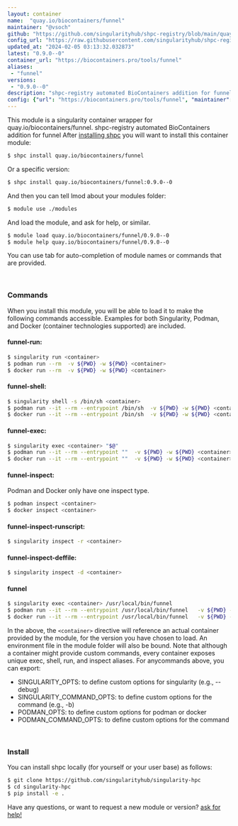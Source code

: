 ```yaml
---
layout: container
name:  "quay.io/biocontainers/funnel"
maintainer: "@vsoch"
github: "https://github.com/singularityhub/shpc-registry/blob/main/quay.io/biocontainers/funnel/container.yaml"
config_url: "https://raw.githubusercontent.com/singularityhub/shpc-registry/main/quay.io/biocontainers/funnel/container.yaml"
updated_at: "2024-02-05 03:13:32.032873"
latest: "0.9.0--0"
container_url: "https://biocontainers.pro/tools/funnel"
aliases:
 - "funnel"
versions:
 - "0.9.0--0"
description: "shpc-registry automated BioContainers addition for funnel"
config: {"url": "https://biocontainers.pro/tools/funnel", "maintainer": "@vsoch", "description": "shpc-registry automated BioContainers addition for funnel", "latest": {"0.9.0--0": "sha256:2223e578f813e945f3c488f0fb36c938e7c05fbfea763a185aabfeba2521e4c1"}, "tags": {"0.9.0--0": "sha256:2223e578f813e945f3c488f0fb36c938e7c05fbfea763a185aabfeba2521e4c1"}, "docker": "quay.io/biocontainers/funnel", "aliases": {"funnel": "/usr/local/bin/funnel"}}
---
```


This module is a singularity container wrapper for quay.io/biocontainers/funnel.
shpc-registry automated BioContainers addition for funnel
After [installing shpc](#install) you will want to install this container module:


```bash
$ shpc install quay.io/biocontainers/funnel
```

Or a specific version:

```bash
$ shpc install quay.io/biocontainers/funnel:0.9.0--0
```

And then you can tell lmod about your modules folder:

```bash
$ module use ./modules
```

And load the module, and ask for help, or similar.

```bash
$ module load quay.io/biocontainers/funnel/0.9.0--0
$ module help quay.io/biocontainers/funnel/0.9.0--0
```

You can use tab for auto-completion of module names or commands that are provided.

<br>

### Commands

When you install this module, you will be able to load it to make the following commands accessible.
Examples for both Singularity, Podman, and Docker (container technologies supported) are included.

#### funnel-run:

```bash
$ singularity run <container>
$ podman run --rm  -v ${PWD} -w ${PWD} <container>
$ docker run --rm  -v ${PWD} -w ${PWD} <container>
```

#### funnel-shell:

```bash
$ singularity shell -s /bin/sh <container>
$ podman run --it --rm --entrypoint /bin/sh  -v ${PWD} -w ${PWD} <container>
$ docker run --it --rm --entrypoint /bin/sh  -v ${PWD} -w ${PWD} <container>
```

#### funnel-exec:

```bash
$ singularity exec <container> "$@"
$ podman run --it --rm --entrypoint ""  -v ${PWD} -w ${PWD} <container> "$@"
$ docker run --it --rm --entrypoint ""  -v ${PWD} -w ${PWD} <container> "$@"
```

#### funnel-inspect:

Podman and Docker only have one inspect type.

```bash
$ podman inspect <container>
$ docker inspect <container>
```

#### funnel-inspect-runscript:

```bash
$ singularity inspect -r <container>
```

#### funnel-inspect-deffile:

```bash
$ singularity inspect -d <container>
```


#### funnel

```bash
$ singularity exec <container> /usr/local/bin/funnel
$ podman run --it --rm --entrypoint /usr/local/bin/funnel   -v ${PWD} -w ${PWD} <container> -c " $@"
$ docker run --it --rm --entrypoint /usr/local/bin/funnel   -v ${PWD} -w ${PWD} <container> -c " $@"
```



In the above, the `<container>` directive will reference an actual container provided
by the module, for the version you have chosen to load. An environment file in the
module folder will also be bound. Note that although a container
might provide custom commands, every container exposes unique exec, shell, run, and
inspect aliases. For anycommands above, you can export:

 - SINGULARITY_OPTS: to define custom options for singularity (e.g., --debug)
 - SINGULARITY_COMMAND_OPTS: to define custom options for the command (e.g., -b)
 - PODMAN_OPTS: to define custom options for podman or docker
 - PODMAN_COMMAND_OPTS: to define custom options for the command

<br>

### Install

You can install shpc locally (for yourself or your user base) as follows:

```bash
$ git clone https://github.com/singularityhub/singularity-hpc
$ cd singularity-hpc
$ pip install -e .
```

Have any questions, or want to request a new module or version? [ask for help!](https://github.com/singularityhub/singularity-hpc/issues)